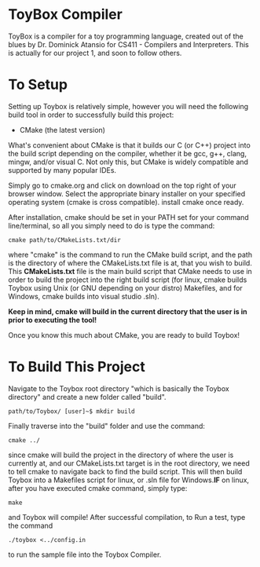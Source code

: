 # ToyBox Compiler
ToyBox is a compiler for a toy programming language, created out of the blues by Dr. Dominick Atansio for
CS411 - Compilers and Interpreters. This is actually for our project 1, and soon to follow others.


# To Setup
Setting up Toybox is relatively simple, however you will need the following build tool in order to successfully
build this project:

  - CMake (the latest version)

What's convenient about CMake is that it builds our C (or C++) project into the build script depending on the compiler, whether it
be gcc, g++, clang, mingw, and/or visual C. Not only this, but CMake is widely compatible and supported by many popular IDEs. 

Simply go to cmake.org and click on download on the top right of your browser window. Select the appropriate binary installer
on your specified operating system (cmake is cross compatible). install cmake once ready.

After installation, cmake should be set in your PATH set for your command line/terminal, so all you simply need to do is type the
command:

```
cmake path/to/CMakeLists.txt/dir
```
where "cmake" is the command to run the CMake build script, and the path is the directory of where the CMakeLists.txt file is at, that
you wish to build. This **CMakeLists.txt** file is the main build script that CMake needs to use in order to build the project into the
right build script (for linux, cmake builds Toybox using Unix (or GNU depending on your distro) Makefiles, and for Windows, cmake builds into visual studio .sln).

**Keep in mind, cmake will build in the current directory that the user is in prior to executing the tool!**

Once you know this much about CMake, you are ready to build Toybox!

# To Build This Project
Navigate to the Toybox root directory "which is basically the Toybox directory" and create a new folder called "build".
```
path/to/Toybox/ [user]~$ mkdir build
```
Finally traverse into the "build" folder and use the command:
```
cmake ../
```
since cmake will build the project in the directory of where the user is currently at, and our CMakeLists.txt target is in the root directory, we need to
tell cmake to navigate back to find the build script. This will then build Toybox into a Makefiles script for linux, or .sln file for Windows.**IF** on linux,
after you have executed cmake command, simply type:
```
make
```
and Toybox will compile! After successful compilation, to Run a test, type the command
```
./toybox <../config.in
```
to run the sample file into the Toybox Compiler.